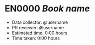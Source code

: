 # EN0000 _Book name_

- Data collector: @username
- PR reviewer: @username
- Estimated time: 0:00 hours
- Time taken: 0:00 hours
